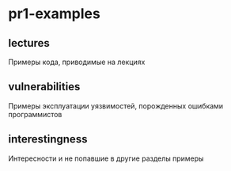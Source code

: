 # pr1-examples

## lectures
Примеры кода, приводимые на лекциях

## vulnerabilities
Примеры эксплуатации уязвимостей, порожденных ошибками программистов

## interestingness
Интересности и не попавшие в другие разделы примеры

